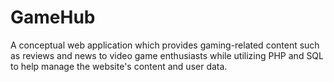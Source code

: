 # GameHub
A conceptual web application which provides gaming-related content such as reviews and news to video game enthusiasts while utilizing PHP and SQL to help manage the website's content and user data.
